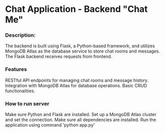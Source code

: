 # Chat Application - Backend "Chat Me"

### Description:
The backend is built using Flask, a Python-based framework, and utilizes MongoDB Atlas as the database service to store chat rooms and messages.
The Flask backend receives requests from frontend.

### Features 
RESTful API endpoints for managing chat rooms and message history.
Integration with MongoDB Atlas for database operations.
Basic CRUD functionalities.

### How to run server
Make sure Python and Flask are installed.
Set up a MongoDB Atlas cluster and set the connection.
Make sure all dependencies are installed.
Run the application using command 'python app.py'
